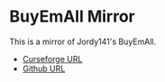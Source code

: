 # BuyEmAll Mirror

This is a mirror of Jordy141's BuyEmAll.

- [Curseforge URL](https://www.curseforge.com/wow/addons/buyemall)
- [Github URL](https://github.com/J141/WoW-BuyemAll-live)
